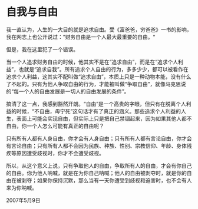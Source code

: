 # 自我与自由

我一直认为，人生的一大目的就是追求自由。受《富爸爸，穷爸爸》一书的影响，我在网志上也公开说过：”财务自由是一个人最大最重要的自由。“

但是，我在这里犯了一个错误。

当一个人追求财务自由的时候，他其实不是在“追求自由”，而是在“追求个人利益”，也就是“追求自我”。所有追求个人自由的行为，多多少少，都可以被看作在追求个人利益，这其实不配叫做“追求自由”，本质上只是一种动物本能，没有什么了不起的。只有为他人争取自由的行为，才能被叫做“争取自由”，就像马克思说的“每一个人的自由发展是一切人的自由发展的条件”。

搞清了这一点，我感到豁然开朗。“自由”是一个高贵的字眼，但只有在脱离个人利益的时候，“不自由，毋宁死”这句话才有了真正的涵义。那些追求个人利益的人生，表面上可能会实现自由，但实际上只是把自己禁锢起来，因为如果其他人都不自由，你一个人怎么可能有真正的自由呢？

只有所有人都有人身自由，你才会有人身自由；只有所有人都有言论自由，你才会有言论自由；只有所有人都不会因为民族、种族、性别、宗教信仰、年龄、身体残疾等原因遭受歧视时，你才不会遭受歧视。

所以，从这个意义上说，只有争取他人的自由，争取所有人的自由，才会有你自己的自由。你为他人呐喊，就是在为你自己呐喊；他人的自由被剥夺时，就是你的自由在被剥夺；如果你保持沉默，那么当有一天你遭受到歧视和迫害时，也不会有人来为你呐喊。

2007年5月9日
